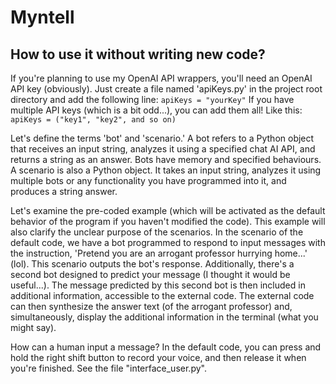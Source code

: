 # Myntell

## How to use it without writing new code?
If you're planning to use my OpenAI API wrappers, you'll need an OpenAI API key (obviously). Just create a file named 'apiKeys.py' in the project root directory and add the following line:
`apiKeys = "yourKey"`
If you have multiple API keys (which is a bit odd...), you can add them all! Like this:
`apiKeys = ("key1", "key2", and so on)`

Let's define the terms 'bot' and 'scenario.' A bot refers to a Python object that receives an input string, analyzes it using a specified chat AI API, and returns a string as an answer. Bots have memory and specified behaviours.
A scenario is also a Python object. It takes an input string, analyzes it using multiple bots or any functionality you have programmed into it, and produces a string answer.

Let's examine the pre-coded example (which will be activated as the default behavior of the program if you haven't modified the code). This example will also clarify the unclear purpose of the scenarios.
In the scenario of the default code, we have a bot programmed to respond to input messages with the instruction, 'Pretend you are an arrogant professor hurrying home...' (lol). This scenario outputs the bot's response. Additionally, there's a second bot designed to predict your message (I thought it would be useful...). The message predicted by this second bot is then included in additional information, accessible to the external code. The external code can then synthesize the answer text (of the arrogant professor) and, simultaneously, display the additional information in the terminal (what you might say).

How can a human input a message? In the default code, you can press and hold the right shift button to record your voice, and then release it when you're finished. See the file "interface_user.py".
